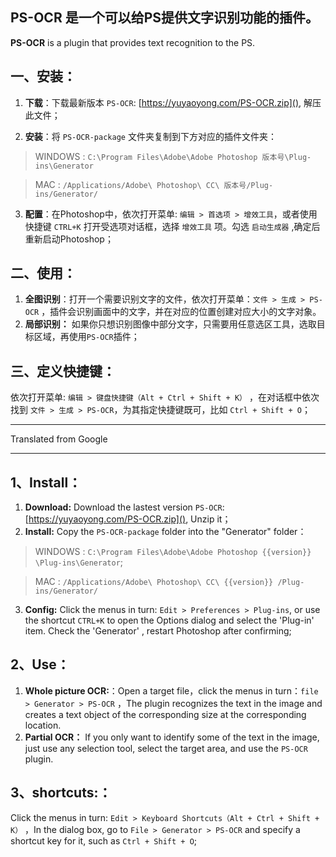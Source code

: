 ## **PS-OCR** 是一个可以给PS提供文字识别功能的插件。
**PS-OCR** is a plugin that provides text recognition to the PS.

## 一、安装：
1. **下载**：下载最新版本 `PS-OCR`: [https://yuyaoyong.com/PS-OCR.zip](), 解压此文件；

2. **安装**：将 `PS-OCR-package` 文件夹复制到下方对应的插件文件夹：
> WINDOWS : `C:\Program Files\Adobe\Adobe Photoshop 版本号\Plug-ins\Generator`

> MAC : `/Applications/Adobe\ Photoshop\ CC\ 版本号/Plug-ins/Generator/`

3. **配置**：在Photoshop中，依次打开菜单: `编辑 > 首选项 > 增效工具`，或者使用快捷键 `CTRL+K` 打开受选项对话框，选择 `增效工具` 项。勾选 `启动生成器` ,确定后重新启动Photoshop；

## 二、使用：
1. **全图识别**：打开一个需要识别文字的文件，依次打开菜单：`文件 > 生成 > PS-OCR` ，插件会识别画面中的文字，并在对应的位置创建对应大小的文字对象。
2. **局部识别：** 如果你只想识别图像中部分文字，只需要用任意选区工具，选取目标区域，再使用`PS-OCR`插件；
## 三、定义快捷键：
依次打开菜单: `编辑 > 键盘快捷键（Alt + Ctrl + Shift + K）` ，在对话框中依次找到 `文件 > 生成 > PS-OCR`，为其指定快捷键既可，比如 `Ctrl + Shift + O`；

---
Translated from Google

---
## 1、Install：
1. **Download:**  Download the lastest version `PS-OCR`: [https://yuyaoyong.com/PS-OCR.zip](), Unzip it；
2. **Install:** Copy the `PS-OCR-package` folder into the "Generator" folder：
> WINDOWS : `C:\Program Files\Adobe\Adobe Photoshop {{version}} \Plug-ins\Generator`;

> MAC : `/Applications/Adobe\ Photoshop\ CC\ {{version}} /Plug-ins/Generator/`
3. **Config:**  Click the menus in turn: `Edit > Preferences > Plug-ins`, or use the shortcut `CTRL+K` to open the Options dialog and select the 'Plug-in' item. Check the 'Generator' , restart Photoshop after confirming;
## 2、Use：
1. **Whole picture OCR:**：Open a target file，click the menus in turn：`file > Generator > PS-OCR` ，The plugin recognizes the text in the image and creates a text object of the corresponding size at the corresponding location.
2. **Partial OCR：** If you only want to identify some of the text in the image, just use any selection tool, select the target area, and use the `PS-OCR` plugin.
## 3、shortcuts:：
Click the menus in turn: `Edit > Keyboard Shortcuts（Alt + Ctrl + Shift + K）` ，In the dialog box, go to `File > Generator > PS-OCR` and specify a shortcut key for it, such as `Ctrl + Shift + O`;
